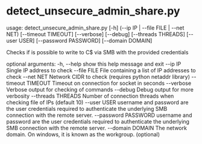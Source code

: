 # detect_unsecure_admin_share.py
usage: detect_unsecure_admin_share.py [-h] (--ip IP | --file FILE | --net NET)
                                      [--timeout TIMEOUT] [--verbose]
                                      [--debug] [--threads THREADS]
                                      [--user USER] [--password PASSWORD]
                                      [--domain DOMAIN]

Checks if is possible to write to C$ via SMB with the provided credentials

optional arguments:
  -h, --help           show this help message and exit
  --ip IP              Single IP address to check
  --file FILE          File containing a list of IP addresses to check
  --net NET            Network CIDR to check (requires python netaddr library)
  --timeout TIMEOUT    Timeout on connection for socket in seconds
  --verbose            Verbose output for checking of commands
  --debug              Debug output for more verbosity
  --threads THREADS    Number of connection threads when checking file of IPs (default 10)
  --user USER          username and password are the user credentials required to authenticate the underlying SMB connection with the remote server.
  --password PASSWORD  username and password are the user credentials required to authenticate the underlying SMB connection with the remote server.
  --domain DOMAIN      The network domain. On windows, it is known as the workgroup. (optional)

